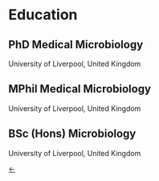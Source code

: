 <h1>Education</h1>

<h2>PhD Medical Microbiology</h2>

University of Liverpool, United Kingdom

<h2>MPhil Medical Microbiology</h2>

University of Liverpool, United Kingdom

<h2>BSc (Hons) Microbiology</h2>

University of Liverpool, United Kingdom

[&larr;](./)
